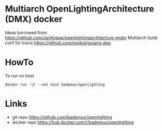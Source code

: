 # Multiarch OpenLightingArchitecture (DMX) docker

Ideas borrowed from https://github.com/JanKoppe/openlightingarchitecture-moby
Multiarch build conf for travis https://github.com/moikot/golang-dep

# HowTo
To run on host 
```
docker run -it --net host bademux/openlighting
```

# Links
- git repo https://github.com/bademux/openlighting
- docker repo https://hub.docker.com/r/bademux/openlighting


